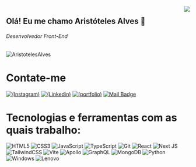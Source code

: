    <img align="right" src="https://github-readme-stats-git-masterrstaa-rickstaa.vercel.app/api?username=AristotelesAlves&show_icons=true&theme=dark" />
   
## Olá! Eu me chamo Aristóteles Alves 👋

###### Desenvolvedor Front-End
<p align="left"> <img src="https://komarev.com/ghpvc/?username=AristotelesAlves" alt="AristotelesAlves" /> </p>

# Contate-me
[![(Instagram)](https://img.shields.io/badge/Instagram-E4405F?style=for-the-badge&logo=instagram&logoColor=white)](https://www.instagram.com/aristoteles269/)
[![(Linkedin)](https://img.shields.io/badge/LinkedIn-0077B5?style=for-the-badge&logo=linkedin&logoColor=white)](https://www.linkedin.com/in/aristoteles-aleves-de-oliveira-ab8089226/)
[![(portfolio)](https://img.shields.io/badge/website-000000?style=for-the-badge&logo=About.me&logoColor=white)](https://portfolio-git-main-aristoteles-py.vercel.app/) 
[![Mail Badge](https://img.shields.io/badge/arystotelys@gmail.com-c14438?style=for-the-badge&logo=Gmail&logoColor=white&link=mailto:arystotelys@gmail.com)](mailto:arystotelys@gmail.com)

# Tecnologias e ferramentas com as quais trabalho:
![HTML5](https://img.shields.io/badge/html5-%23E34F26.svg?style=for-the-badge&logo=html5&logoColor=white)
![CSS3](https://img.shields.io/badge/css3-%231572B6.svg?style=for-the-badge&logo=css3&logoColor=white)
![JavaScript](https://img.shields.io/badge/javascript-%23323330.svg?style=for-the-badge&logo=javascript&logoColor=%23F7DF1E)
![TypeScript](https://img.shields.io/badge/typescript-%23007ACC.svg?style=for-the-badge&logo=typescript&logoColor=white)
![Git](https://img.shields.io/badge/git-%23F05033.svg?style=for-the-badge&logo=git&logoColor=white)
![React](https://img.shields.io/badge/react-%2320232a.svg?style=for-the-badge&logo=react&logoColor=%2361DAFB)
![Next JS](https://img.shields.io/badge/Next-black?style=for-the-badge&logo=next.js&logoColor=white)
![TailwindCSS](https://img.shields.io/badge/tailwindcss-%2338B2AC.svg?style=for-the-badge&logo=tailwind-css&logoColor=white)
![Vite](https://img.shields.io/badge/vite-%23646CFF.svg?style=for-the-badge&logo=vite&logoColor=white)
![Apollo](https://img.shields.io/badge/-ApolloGraphQL-311C87?style=for-the-badge&logo=apollo-graphql)
![GraphQL](https://img.shields.io/badge/-GraphQL-E10098?style=for-the-badge&logo=graphql&logoColor=white)
![MongoDB](https://img.shields.io/badge/MongoDB-%234ea94b.svg?style=for-the-badge&logo=mongodb&logoColor=white)
![Python](https://img.shields.io/badge/python-3670A0?style=for-the-badge&logo=python&logoColor=ffdd54)
![Windows](https://img.shields.io/badge/Windows-0078D6?style=for-the-badge&logo=windows&logoColor=white)
![Lenovo](https://img.shields.io/badge/lenovo-E2231A?style=for-the-badge&logo=lenovo&logoColor=white)
